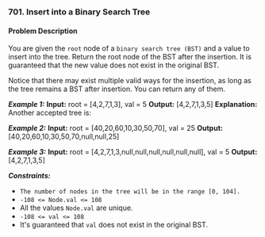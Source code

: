 ### 701. Insert into a Binary Search Tree

#### Problem Description

You are given the `root` node of a `binary search tree (BST)` and a value to insert into the tree. Return the root node of the BST after the insertion. It is guaranteed that the new value does not exist in the original BST.

Notice that there may exist multiple valid ways for the insertion, as long as the tree remains a BST after insertion. You can return any of them.

**_Example 1:_**
**Input:** root = [4,2,7,1,3], val = 5
**Output:** [4,2,7,1,3,5]
**Explanation:** Another accepted tree is:

**_Example 2:_**
**Input:** root = [40,20,60,10,30,50,70], val = 25
**Output:** [40,20,60,10,30,50,70,null,null,25]

**_Example 3:_**
**Input:** root = [4,2,7,1,3,null,null,null,null,null,null], val = 5
**Output:** [4,2,7,1,3,5]

**_Constraints:_**

- `The number of nodes in the tree will be in the range [0, 104].`
- `-108 <= Node.val <= 108`
- All the values `Node.val` are unique.
- `-108 <= val <= 108`
- It's guaranteed that `val` does not exist in the original BST.
